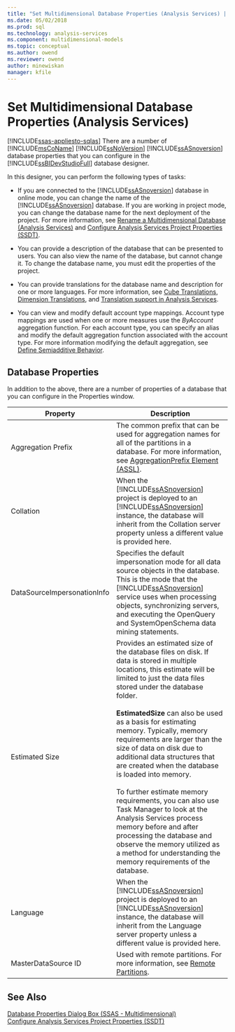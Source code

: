 ```yaml
---
title: "Set Multidimensional Database Properties (Analysis Services) | Microsoft Docs"
ms.date: 05/02/2018
ms.prod: sql
ms.technology: analysis-services
ms.component: multidimensional-models
ms.topic: conceptual
ms.author: owend
ms.reviewer: owend
author: minewiskan
manager: kfile
---
```

# Set Multidimensional Database Properties (Analysis Services)
[!INCLUDE[ssas-appliesto-sqlas](../../includes/ssas-appliesto-sqlas.md)]
  There are a number of [!INCLUDE[msCoName](../../includes/msconame-md.md)] [!INCLUDE[ssNoVersion](../../includes/ssnoversion-md.md)] [!INCLUDE[ssASnoversion](../../includes/ssasnoversion-md.md)] database properties that you can configure in the [!INCLUDE[ssBIDevStudioFull](../../includes/ssbidevstudiofull-md.md)] database designer.  
  
 In this designer, you can perform the following types of tasks:  
  
-   If you are connected to the [!INCLUDE[ssASnoversion](../../includes/ssasnoversion-md.md)] database in online mode, you can change the name of the [!INCLUDE[ssASnoversion](../../includes/ssasnoversion-md.md)] database. If you are working in project mode, you can change the database name for the next deployment of the project. For more information, see [Rename a Multidimensional Database &#40;Analysis Services&#41;](../../analysis-services/multidimensional-models/rename-a-multidimensional-database-analysis-services.md) and [Configure Analysis Services Project Properties &#40;SSDT&#41;](../../analysis-services/multidimensional-models/configure-analysis-services-project-properties-ssdt.md).  
  
-   You can provide a description of the database that can be presented to users. You can also view the name of the database, but cannot change it. To change the database name, you must edit the properties of the project.  
  
-   You can provide translations for the database name and description for one or more languages. For more information, see [Cube Translations](../../analysis-services/multidimensional-models-olap-logical-cube-objects/cube-translations.md), [Dimension Translations](../../analysis-services/multidimensional-models-olap-logical-dimension-objects/dimension-translations.md), and [Translation support in Analysis Services](../../analysis-services/translation-support-in-analysis-services.md).  
  
-   You can view and modify default account type mappings. Account type mappings are used when one or more measures use the *ByAccount* aggregation function. For each account type, you can specify an alias and modify the default aggregation function associated with the account type. For more information modifying the default aggregation, see [Define Semiadditive Behavior](../../analysis-services/multidimensional-models/define-semiadditive-behavior.md).  
  
## Database Properties  
 In addition to the above, there are a number of properties of a database that you can configure in the Properties window.  
  
|Property|Description|  
|--------------|-----------------|  
|Aggregation Prefix|The common prefix that can be used for aggregation names for all of the partitions in a database. For more information, see [AggregationPrefix Element &#40;ASSL&#41;](../../analysis-services/scripting/properties/aggregationprefix-element-assl.md).|  
|Collation|When the [!INCLUDE[ssASnoversion](../../includes/ssasnoversion-md.md)] project is deployed to an [!INCLUDE[ssASnoversion](../../includes/ssasnoversion-md.md)] instance, the database will inherit from the Collation server property unless a different value is provided here.|  
|DataSourceImpersonationInfo|Specifies the default impersonation mode for all data source objects in the database. This is the mode that the [!INCLUDE[ssASnoversion](../../includes/ssasnoversion-md.md)] service uses when processing objects, synchronizing servers, and executing the OpenQuery and SystemOpenSchema data mining statements.|  
|Estimated Size|Provides an estimated size of the database files on disk. If data is stored in multiple locations, this estimate will be limited to just the data files stored under the database folder.<br /><br /> **EstimatedSize** can also be used as a basis for estimating memory. Typically, memory requirements are larger than the size of data on disk due to additional data structures that are created when the database is loaded into memory.<br /><br /> To further estimate memory requirements, you can also use Task Manager to look at the Analysis Services process memory before and after processing the database and observe the memory utilized as a method for understanding the memory requirements of the database.|  
|Language|When the [!INCLUDE[ssASnoversion](../../includes/ssasnoversion-md.md)] project is deployed to an [!INCLUDE[ssASnoversion](../../includes/ssasnoversion-md.md)] instance, the database will inherit from the Language server property unless a different value is provided here.|  
|MasterDataSource ID|Used with remote partitions. For more information, see [Remote Partitions](../../analysis-services/multidimensional-models-olap-logical-cube-objects/partitions-remote-partitions.md).|  
  
## See Also  
 [Database Properties Dialog Box &#40;SSAS - Multidimensional&#41;](http://msdn.microsoft.com/library/70f000b7-917f-4699-b142-7a0d13ff767c)   
 [Configure Analysis Services Project Properties &#40;SSDT&#41;](../../analysis-services/multidimensional-models/configure-analysis-services-project-properties-ssdt.md)  
  
  
